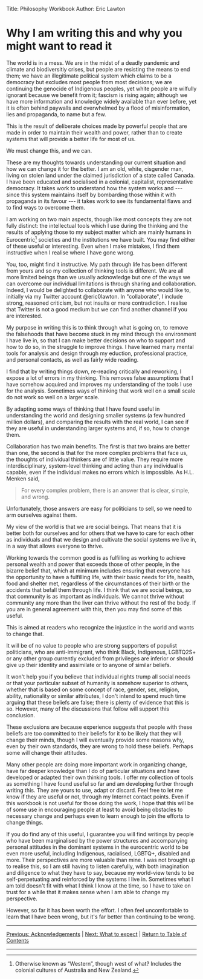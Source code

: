 Title: Philosophy Workbook
Author: Eric Lawton

# Why I am writing this and why you might want to read it #
The world is in a mess.  We are in the midst of a deadly pandemic and climate and biodiversitiy crises, but people are resisting the means to end them; we have an illegitimate political system which claims to be a democracy but excludes most people from most decisions; we are continuing the genocide of Indigenous peoples, yet white people are wilfully ignorant because we benefit from it; fascism is rising again; although we have more information and knowledge widely available than ever before, yet it is often behind paywalls and overwhelmed by a flood of misinformation, lies and propaganda, to name but a few.

This is the result of deliberate choices made by powerful people that are made in order to maintain their wealth and power, rather than to create systems that will provide a better life for most of us.

We must change this, and we can.

These are my thoughts towards understanding our current situation and how we can change it for the better. I am an old, white, cisgender man, living on stolen land under the claimed jurisdiction of a state called Canada. I have been educated and socialised in a colonial, capitalist, representative democracy. It takes work to understand how the system works and --- since this system maintains itself by bombarding those within it with propaganda in its favour --- it takes work to see its fundamental flaws and to find ways to overcome them.

I am working on two main aspects, though like most concepts they are not fully distinct: the intellectual tools which I use during the thinking and the results of applying those to my subject matter which are mainly humans in Eurocentric[^fn1] societies and the institutions we have built. You may find either of these useful or interesting. Even when I make mistakes, I find them instructive when I realise where I have gone wrong.

You, too, might find it instructive. My path through life has been different from yours and so my collection of thinking tools is different. We are all more limited beings than we usually acknowledge but one of the ways we can overcome our individual limitations is through sharing and collaboration. Indeed, I would be delighted to collaborate with anyone who would like to, initially via my Twitter account @eric0lawton.  In "collaborate", I include strong, reasoned criticism, but not insults or mere contradiction. I realise that Twitter is not a good medium but we can find another channel if you are interested.

My purpose in writing this is to think through what is going on, to remove the falsehoods that have become stuck in my mind through the environment I have live in, so that I can make better decisions on who to support and how to do so, in the struggle to improve things. I have learned many mental tools for analysis and design through my eduction, professional practice, and personal contacts, as well as fairly wide reading.

I find that by writing things down, re-reading critically and reworking, I expose a lot of errors in my thinking. This removes false assumptions that I have somehow acquired and improves my understanding of the tools I use for the analysis. Sometimes ways of thinking that work well on a small scale do not work so well on a larger scale.

By adapting some ways of thinking that I have found useful in understanding the world and designing smaller systems (a few hundred million dollars), and comparing the results with the real world, I can see if they are useful in understanding larger systems and, if so, how to change them.

Collaboration has two main benefits. The first is that two brains are better than one, the second is that for the more complex problems that face us, the thoughts of individual thinkers are of little value. They require more interdisciplinary, system-level thinking and acting than any individual is capable, even if the individual makes no errors which is impossible. As H.L. Menken said,

> For every complex problem, there is an answer that is clear, simple, and wrong.

Unfortunately, those answers are easy for politicians to sell, so we need to arm ourselves against them.

My view of the world is that we are social beings. That means that it is better both for ourselves and for others that we have to care for each other as individuals and that we design and cultivate the social systems we live in, in a way that allows everyone to thrive.

Working towards the common good is as fulfilling as working to achieve personal wealth and power that exceeds those of other people, in the bizarre belief that, which at minimum includes ensuring that everyone has the opportunity to have a fulfilling life, with their basic needs for life, health, food and shelter met, regardless of the circumstances of their birth or the accidents that befall them through life. I think that we are social beings, so that community is as important as individuals. We cannot thrive without community any more than the liver can thrive without the rest of the body. If you are in general agreement with this, then you may find some of this useful.

This is aimed at readers who recognize the injustice in the world and wants to change that.

It will be of no value to people who are strong supporters of populist politicians, who are anti-immigrant, who think Black, Indigenous, LGBTQ2S+  or any other group currently excluded from privileges are inferior or should give up their identity and assimilate or to anyone of similar beliefs.

It won't help you if you believe that individual rights trump all social needs or that your particular subset of humanity is somehow superior to others, whether that is based on some concept of race, gender, sex, religion, ability, nationality or similar attributes, I don't intend to spend much time arguing that these beliefs are false; there is plenty of evidence that this is so. However, many of the discussions that follow will support this conclusion.

These exclusions are because experience suggests that people with these beliefs are too committed to their beliefs for it to be likely that they will change their minds, though I will eventually provide some reasons why, even by their own standards, they are wrong to hold these beliefs. Perhaps some will change their attitudes.

Many other people are doing more important work in organizing change, have far deeper knowledge than I do of particular situations and have developed or adapted their own thinking tools. I offer my collection of tools as something I have found useful so far and am developing further through writing this. They are yours to use, adapt or discard. Feel free to let me know if they are useful or not, through my Internet contact points. Even if this workbook is not useful for those doing the work, I hope that this will be of some use in encouraging people at least to avoid being obstacles to necessary change and perhaps even to learn enough to join the efforts to change things.

If you do find any of this useful, I guarantee you will find writings by people who have been marginalised by the power structures and accompanying personal attitudes in the dominant systems in the eurocentric world to be even more useful, including Indigenous, racialised, LGBTQ+, disabled and more. Their perspectives are more valuable than mine. I was not brought up to realise this, so I am still having to listen carefully, with both imagination and diligence to what they have to say, because my world-view tends to be self-perpetuating and reinforced by the systems I live in. Sometimes what I am told doesn't fit with what I think I know at the time, so I have to take on trust for a while that it makes sense when I am able to change my perspective.

However, so far it has been worth the effort. I often feel uncomfortable to learn that I have been wrong, but it's far better than continuing to be wrong.

***
[Previous: Acknowledgements](acknowledgements) \| [Next: What to expect](whatexpect) \| [Return to Table of Contents](./index)

***

[^fn1]: Otherwise known as “Western”, though west of what? Includes the colonial cultures of Australia and New Zealand.
